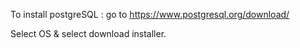 
To install postgreSQL : go to
https://www.postgresql.org/download/

Select OS & select download installer.

